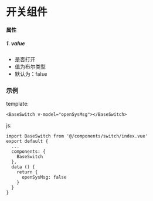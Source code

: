 # 开关组件
#### 属性
##### 1. value
* 是否打开
* 值为布尔类型
* 默认为：false

### 示例
template:
```
<BaseSwitch v-model="openSysMsg"></BaseSwitch>
```
js:
```
import BaseSwitch from '@/components/switch/index.vue'
export default {
  ...
  components: {
    BaseSwitch
  },
  data () {
    return {
      openSysMsg: false
    }
  }
}
```
